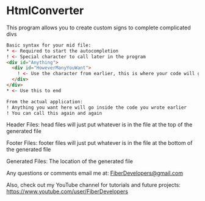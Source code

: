 # HtmlConverter
This program allows you to create custom signs to complete complicated divs
```html
Basic syntax for your mid file:
* <- Required to start the autocompletion
! <- Special character to call later in the program
<div id="Anything">
  <div id="HoweverManyYouWant">
    ! <- Use the character from earlier, this is where your code will go
  </div>
</div>
* <- Use this to end

From the actual application:
! Anything you want here will go inside the code you wrote earlier
! You can call this again and again
```

Header Files:
head files will just put whatever is in the file at the top of the generated file

Footer Files:
footer files will just put whatever is in the file at the bottom of the generated file

Generated Files:
The location of the generated file

Any questions or comments email me at: FiberDevelopers@gmail.com

Also, check out my YouTube channel for tutorials and future projects: https://www.youtube.com/user/FiberDevelopers
